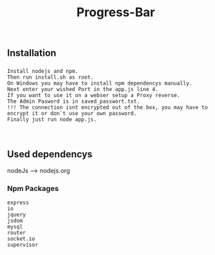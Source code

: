 
<h1 align="center">
  <br>
  <br>
  Progress-Bar
  <br>
</h1>

<br>

## Installation
### 
    Install nodejs and npm.
    Then run install.sh as root. 
    On Windows you may have to install npm dependencys manually.
    Next enter your wished Port in the app.js line 4.
    If you want to use it on a webser setup a Proxy reverse.
    The Admin Pasword is in saved_passwort.txt.
    !!! The connection isnt encrypted out of the box, you may have to encrypt it or don`t use your own password.
    Finally just run node app.js.
<br>

## Used dependencys
nodeJs --> nodejs.org
### Npm Packages
    express 
    io
    jquery
    jsdom 
    mysql 
    router
    socket.io
    supervisor
